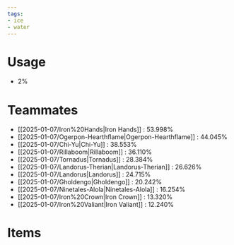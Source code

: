 ```yaml
---
tags:
- ice
- water
---
```

# Usage
- 2%
# Teammates
- [[2025-01-07/Iron%20Hands|Iron Hands]] : 53.998%
- [[2025-01-07/Ogerpon-Hearthflame|Ogerpon-Hearthflame]] : 44.045%
- [[2025-01-07/Chi-Yu|Chi-Yu]] : 38.553%
- [[2025-01-07/Rillaboom|Rillaboom]] : 36.110%
- [[2025-01-07/Tornadus|Tornadus]] : 28.384%
- [[2025-01-07/Landorus-Therian|Landorus-Therian]] : 26.626%
- [[2025-01-07/Landorus|Landorus]] : 24.715%
- [[2025-01-07/Gholdengo|Gholdengo]] : 20.242%
- [[2025-01-07/Ninetales-Alola|Ninetales-Alola]] : 16.254%
- [[2025-01-07/Iron%20Crown|Iron Crown]] : 13.320%
- [[2025-01-07/Iron%20Valiant|Iron Valiant]] : 12.240%
# Items
